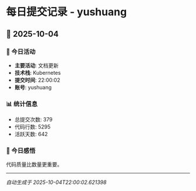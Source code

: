 # 每日提交记录 - yushuang

## 📅 2025-10-04

### 🎯 今日活动
- **主要活动**: 文档更新
- **技术栈**: Kubernetes
- **提交时间**: 22:00:02
- **账号**: yushuang

### 📊 统计信息
- 总提交次数: 379
- 代码行数: 5295
- 活跃天数: 642

### 💭 今日感悟
代码质量比数量更重要。

---
*自动生成于 2025-10-04T22:00:02.621398*

